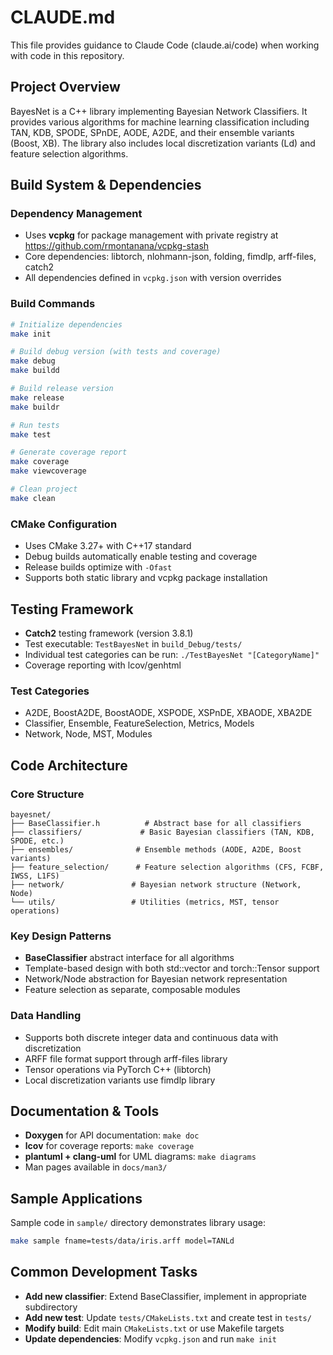 # CLAUDE.md

This file provides guidance to Claude Code (claude.ai/code) when working with code in this repository.

## Project Overview

BayesNet is a C++ library implementing Bayesian Network Classifiers. It provides various algorithms for machine learning classification including TAN, KDB, SPODE, SPnDE, AODE, A2DE, and their ensemble variants (Boost, XB). The library also includes local discretization variants (Ld) and feature selection algorithms.

## Build System & Dependencies

### Dependency Management
- Uses **vcpkg** for package management with private registry at https://github.com/rmontanana/vcpkg-stash
- Core dependencies: libtorch, nlohmann-json, folding, fimdlp, arff-files, catch2
- All dependencies defined in `vcpkg.json` with version overrides

### Build Commands
```bash
# Initialize dependencies
make init

# Build debug version (with tests and coverage)
make debug
make buildd

# Build release version  
make release
make buildr

# Run tests
make test

# Generate coverage report
make coverage
make viewcoverage

# Clean project
make clean
```

### CMake Configuration
- Uses CMake 3.27+ with C++17 standard
- Debug builds automatically enable testing and coverage
- Release builds optimize with `-Ofast`
- Supports both static library and vcpkg package installation

## Testing Framework

- **Catch2** testing framework (version 3.8.1)
- Test executable: `TestBayesNet` in `build_Debug/tests/`
- Individual test categories can be run: `./TestBayesNet "[CategoryName]"`
- Coverage reporting with lcov/genhtml

### Test Categories
- A2DE, BoostA2DE, BoostAODE, XSPODE, XSPnDE, XBAODE, XBA2DE
- Classifier, Ensemble, FeatureSelection, Metrics, Models
- Network, Node, MST, Modules

## Code Architecture

### Core Structure
```
bayesnet/
├── BaseClassifier.h          # Abstract base for all classifiers
├── classifiers/             # Basic Bayesian classifiers (TAN, KDB, SPODE, etc.)
├── ensembles/              # Ensemble methods (AODE, A2DE, Boost variants)
├── feature_selection/      # Feature selection algorithms (CFS, FCBF, IWSS, L1FS)
├── network/               # Bayesian network structure (Network, Node)
└── utils/                 # Utilities (metrics, MST, tensor operations)
```

### Key Design Patterns
- **BaseClassifier** abstract interface for all algorithms
- Template-based design with both std::vector and torch::Tensor support
- Network/Node abstraction for Bayesian network representation
- Feature selection as separate, composable modules

### Data Handling
- Supports both discrete integer data and continuous data with discretization
- ARFF file format support through arff-files library
- Tensor operations via PyTorch C++ (libtorch)
- Local discretization variants use fimdlp library

## Documentation & Tools

- **Doxygen** for API documentation: `make doc`
- **lcov** for coverage reports: `make coverage`
- **plantuml + clang-uml** for UML diagrams: `make diagrams`
- Man pages available in `docs/man3/`

## Sample Applications

Sample code in `sample/` directory demonstrates library usage:
```bash
make sample fname=tests/data/iris.arff model=TANLd
```

## Common Development Tasks

- **Add new classifier**: Extend BaseClassifier, implement in appropriate subdirectory
- **Add new test**: Update `tests/CMakeLists.txt` and create test in `tests/`
- **Modify build**: Edit main `CMakeLists.txt` or use Makefile targets
- **Update dependencies**: Modify `vcpkg.json` and run `make init`